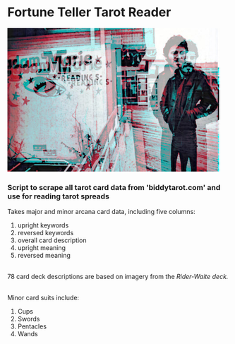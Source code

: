 <h1>Fortune Teller Tarot Reader</h1>

![alt text](madam_marie_image_bruce.jpg)

<h3>Script to scrape all tarot card data from 'biddytarot.com' and use for reading tarot spreads</h3>

Takes major and minor arcana card data, including five columns:


  1. upright keywords
  2. reversed keywords 
  3. overall card description 
  4. upright meaning 
  5. reversed meaning


<br>
78 card deck descriptions are based on imagery from the <i>Rider-Waite deck.</i><br><br>

Minor card suits include: 

1. Cups
2. Swords
3. Pentacles
4. Wands


